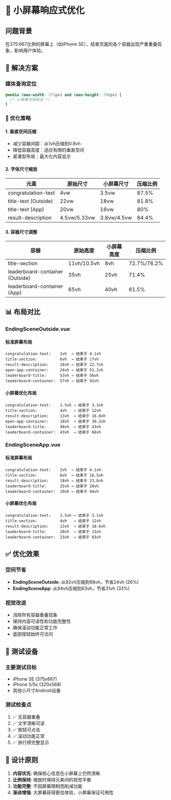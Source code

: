 # 📱 小屏幕响应式优化

## 问题背景

在375:667比例的屏幕上（如iPhone SE），结束页面的各个容器出现严重重叠现象，影响用户体验。

## 🔧 解决方案

### 媒体查询定位
```css
@media (max-width: 375px) and (max-height: 700px) {
  /* 小屏幕专用样式 */
}
```

### 🎯 优化策略

#### 1. **垂直空间压缩**
- 减少容器间距：从1vh压缩到0.8vh
- 降低容器高度：适应有限的垂直空间
- 紧凑型布局：最大化内容显示

#### 2. **字体尺寸缩放**
| 元素 | 原始尺寸 | 小屏幕尺寸 | 压缩比例 |
|------|----------|------------|----------|
| congratulation-text | 4vw | 3.5vw | 87.5% |
| title-text (Outside) | 22vw | 18vw | 81.8% |
| title-text (App) | 20vw | 16vw | 80% |
| result-description | 4.5vw/5.33vw | 3.8vw/4.5vw | 84.4% |

#### 3. **容器尺寸调整**
| 容器 | 原始高度 | 小屏幕高度 | 压缩比例 |
|------|----------|------------|----------|
| title-section | 11vh/10.5vh | 8vh | 72.7%/76.2% |
| leaderboard-container (Outside) | 35vh | 25vh | 71.4% |
| leaderboard-container (App) | 65vh | 40vh | 61.5% |

## 📊 布局对比

### EndingSceneOutside.vue

#### 标准屏幕布局
```
congratulation-text:    2vh  → 结束于 4.1vh
title-section:          6vh  → 结束于 17vh
result-description:     18vh → 结束于 22.7vh
open-app-container:     24vh → 结束于 51.2vh
leaderboard-title:      53vh → 结束于 56vh
leaderboard-container:  57vh → 结束于 92vh
```

#### 小屏幕优化布局
```
congratulation-text:    1.5vh → 结束于 3.1vh
title-section:          4vh   → 结束于 12vh
result-description:     13vh  → 结束于 16.8vh
open-app-container:     18vh  → 结束于 39.2vh
leaderboard-title:      40vh  → 结束于 43vh
leaderboard-container:  43vh  → 结束于 68vh
```

### EndingSceneApp.vue

#### 标准屏幕布局
```
congratulation-text:    2vh  → 结束于 4.1vh
title-section:          6vh  → 结束于 16.5vh
result-description:     18vh → 结束于 23.6vh
leaderboard-title:      25vh → 结束于 28vh
leaderboard-container:  29vh → 结束于 94vh
```

#### 小屏幕优化布局
```
congratulation-text:    1.5vh → 结束于 3.1vh
title-section:          4vh   → 结束于 12vh
result-description:     13vh  → 结束于 18.6vh
leaderboard-title:      20vh  → 结束于 23vh
leaderboard-container:  23vh  → 结束于 63vh
```

## ✅ 优化效果

### 空间节省
- **EndingSceneOutside**: 从92vh压缩到68vh，节省24vh (26%)
- **EndingSceneApp**: 从94vh压缩到63vh，节省31vh (33%)

### 视觉改进
- 消除所有容器重叠现象
- 保持内容可读性和功能完整性
- 确保滚动功能正常工作
- 底部按钮始终可访问

## 🧪 测试设备

### 主要测试目标
- iPhone SE (375x667)
- iPhone 5/5s (320x568)
- 其他小尺寸Android设备

### 测试检查点
1. ✅ 无容器重叠
2. ✅ 文字清晰可读
3. ✅ 按钮可点击
4. ✅ 滚动功能正常
5. ✅ 排行榜完整显示

## 🎯 设计原则

1. **内容优先**: 确保核心信息在小屏幕上仍然清晰
2. **比例保持**: 缩放时保持元素间的视觉平衡
3. **功能完整**: 不因屏幕限制而削减功能
4. **渐进增强**: 大屏幕获得更佳体验，小屏幕保证可用性 